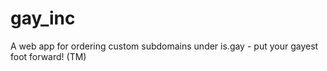 # gay_inc
A web app for ordering custom subdomains under is.gay - put your gayest foot forward! (TM)
